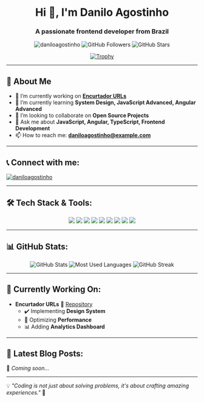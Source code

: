 <h1 align="center">Hi 👋, I'm Danilo Agostinho</h1>
<h3 align="center">A passionate frontend developer from Brazil</h3>

<p align="center">
  <img src="https://komarev.com/ghpvc/?username=daniloagostinho&label=Profile%20views&color=0e75b6&style=flat" alt="daniloagostinho" />
  <img src="https://img.shields.io/github/followers/daniloagostinho?label=Followers&style=social" alt="GitHub Followers" />
  <img src="https://img.shields.io/github/stars/daniloagostinho?label=Stars&style=social" alt="GitHub Stars" />
</p>

<p align="center">
  <a href="https://github.com/ryo-ma/github-profile-trophy">
    <img src="https://github-profile-trophy.vercel.app/?username=daniloagostinho&theme=dracula&no-frame=true&margin-w=15" alt="Trophy" />
  </a>
</p>

---

## 🚀 About Me
- 🔭 I’m currently working on **[Encurtador URLs](https://github.com/daniloagostinho/encurtador_url)**
- 🌱 I’m currently learning **System Design, JavaScript Advanced, Angular Advanced**
- 👯 I’m looking to collaborate on **Open Source Projects**
- 💬 Ask me about **JavaScript, Angular, TypeScript, Frontend Development**
- 📫 How to reach me: **daniloagostinho@example.com**

---

## 📞 Connect with me:
<p align="left">
  <a href="https://linkedin.com/in/daniloagostinho" target="blank">
    <img align="center" src="https://img.shields.io/badge/LinkedIn-blue?style=for-the-badge&logo=linkedin&logoColor=white" alt="daniloagostinho"/>
  </a>
</p>

---

## 🛠️ Tech Stack & Tools:
<p align="center">
  <img src="https://img.shields.io/badge/Code-JavaScript-F7DF1E?style=for-the-badge&logo=javascript&logoColor=black" />
  <img src="https://img.shields.io/badge/Code-TypeScript-007ACC?style=for-the-badge&logo=typescript&logoColor=white" />
  <img src="https://img.shields.io/badge/Framework-Angular-DD0031?style=for-the-badge&logo=angular&logoColor=white" />
  <img src="https://img.shields.io/badge/Framework-Angular-DD0031?style=for-the-badge&logo=python&logoColor=white" />
  <img src="https://img.shields.io/badge/Framework-React-61DAFB?style=for-the-badge&logo=react&logoColor=black" />
  <img src="https://img.shields.io/badge/Tools-Docker-2496ED?style=for-the-badge&logo=docker&logoColor=white" />
  <img src="https://img.shields.io/badge/Database-PostgreSQL-336791?style=for-the-badge&logo=postgresql&logoColor=white" />
  <img src="https://img.shields.io/badge/Cloud-AWS-232F3E?style=for-the-badge&logo=amazon-aws&logoColor=white" />
  <img src="https://img.shields.io/badge/CI/CD-GitHub%20Actions-2088FF?style=for-the-badge&logo=github-actions&logoColor=white" />
</p>

---

## 📊 GitHub Stats:
<p align="center">
  <img src="https://github-readme-stats.vercel.app/api?username=daniloagostinho&show_icons=true&theme=dark" alt="GitHub Stats" />
  <img src="https://github-readme-stats.vercel.app/api/top-langs/?username=daniloagostinho&layout=compact&theme=dark" alt="Most Used Languages" />
  <img src="https://github-readme-streak-stats.herokuapp.com/?user=daniloagostinho&theme=dark" alt="GitHub Streak" />
</p>

---

## 🎯 Currently Working On:
- **Encurtador URLs** 📌 [Repository](https://github.com/daniloagostinho/encurtador_url)
  - ✔️ Implementing **Design System**
  - 🚀 Optimizing **Performance**
  - 📊 Adding **Analytics Dashboard**

---

## 🌱 Latest Blog Posts:
📌 *Coming soon...*

---

💡 _"Coding is not just about solving problems, it's about crafting amazing experiences."_ 🚀
